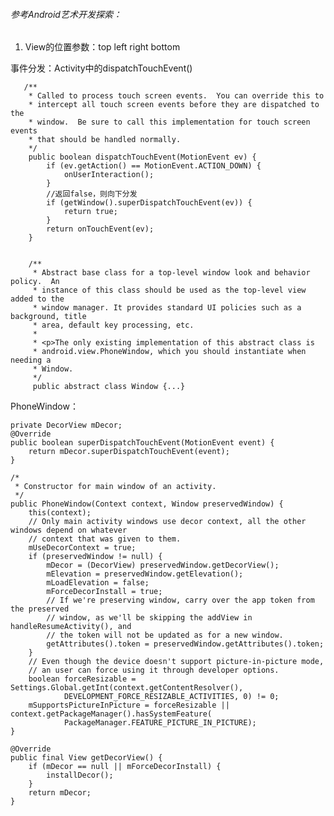 ###### 参考Android艺术开发探索：
1. View的位置参数：top left right bottom





事件分发：Activity中的dispatchTouchEvent()

       /**
        * Called to process touch screen events.  You can override this to
        * intercept all touch screen events before they are dispatched to the
        * window.  Be sure to call this implementation for touch screen events
        * that should be handled normally.
        */
        public boolean dispatchTouchEvent(MotionEvent ev) {
            if (ev.getAction() == MotionEvent.ACTION_DOWN) {
                onUserInteraction();
            }
            //返回false，则向下分发
            if (getWindow().superDispatchTouchEvent(ev)) {
                return true;
            }
            return onTouchEvent(ev);
        }


        /**
         * Abstract base class for a top-level window look and behavior policy.  An
         * instance of this class should be used as the top-level view added to the
         * window manager. It provides standard UI policies such as a background, title
         * area, default key processing, etc.
         *
         * <p>The only existing implementation of this abstract class is
         * android.view.PhoneWindow, which you should instantiate when needing a
         * Window.
         */
         public abstract class Window {...}

PhoneWindow：

    private DecorView mDecor;
    @Override
    public boolean superDispatchTouchEvent(MotionEvent event) {
        return mDecor.superDispatchTouchEvent(event);
    }

    /*
     * Constructor for main window of an activity.
     */
    public PhoneWindow(Context context, Window preservedWindow) {
        this(context);
        // Only main activity windows use decor context, all the other windows depend on whatever
        // context that was given to them.
        mUseDecorContext = true;
        if (preservedWindow != null) {
            mDecor = (DecorView) preservedWindow.getDecorView();
            mElevation = preservedWindow.getElevation();
            mLoadElevation = false;
            mForceDecorInstall = true;
            // If we're preserving window, carry over the app token from the preserved
            // window, as we'll be skipping the addView in handleResumeActivity(), and
            // the token will not be updated as for a new window.
            getAttributes().token = preservedWindow.getAttributes().token;
        }
        // Even though the device doesn't support picture-in-picture mode,
        // an user can force using it through developer options.
        boolean forceResizable = Settings.Global.getInt(context.getContentResolver(),
                DEVELOPMENT_FORCE_RESIZABLE_ACTIVITIES, 0) != 0;
        mSupportsPictureInPicture = forceResizable || context.getPackageManager().hasSystemFeature(
                PackageManager.FEATURE_PICTURE_IN_PICTURE);
    }

    @Override
    public final View getDecorView() {
        if (mDecor == null || mForceDecorInstall) {
            installDecor();
        }
        return mDecor;
    }

